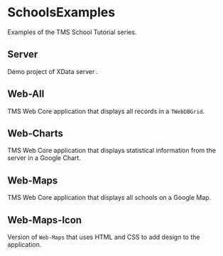 # SchoolsExamples
Examples of the TMS School Tutorial series. 

## Server
Demo project of XData server .

## Web-All
TMS Web Core application that displays all records in a `TWebDBGrid`.

## Web-Charts
TMS Web Core application that displays statistical information from the server in a Google Chart.

## Web-Maps
TMS Web Core application that displays all schools on a Google Map.

## Web-Maps-Icon
Version of `Web-Maps` that uses HTML and CSS to add design to the application.
